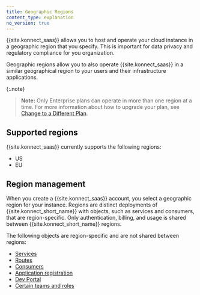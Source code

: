 ```yaml
---
title: Geographic Regions
content_type: explanation
no_version: true
---
```


{{site.konnect_saas}} allows you to host and operate your cloud instance in a geographic region that you specify. This is important for data privacy and regulatory compliance for you organization. 

Geographic regions allow you to also operate {{site.konnect_saas}} in a similar geographical region to your users and their infrastructure applications. 
<!--- Do not publish yet: "This reduces network latency and minimizes the blast-radius in the event of cross-region connectivity failures." -->

{:.note}
> **Note:** Only Enterprise plans can operate in more than one region at a time. For more information about how to upgrade your plan, see [Change to a Different Plan](/konnect/account-management/change-plan/).

## Supported regions 

{{site.konnect_saas}} currently supports the following regions:

* US
* EU

## Region management

When you create a {{site.konnect_saas}} account, you select a geographic region for your instance. Regions are distinct deployments of {{site.konnect_short_name}} with objects, such as services and consumers, that are region-specific. Only authentication, billing, and usage is shared between {{site.konnect_short_name}} regions.

The following objects are region-specific and are not shared between regions:

* [Services](/konnect/servicehub/service-documentation/)
* [Routes](/konnect/getting-started/implement-service/)
* [Consumers](/konnect/runtime-manager/manage-proxy-config/)
* [Application registration](/konnect/dev-portal/applications/enable-app-reg/)
* [Dev Portal](/konnect/dev-portal/access/)
* [Certain teams and roles](/konnect/org-management/teams-and-roles/)